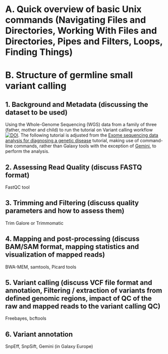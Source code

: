 # A. Quick overview of basic Unix commands (Navigating Files and Directories, Working With Files and Directories, Pipes and Filters, Loops, Finding Things)  

# B. Structure of germline small variant calling

## 1. Background and Metadata (discussing the dataset to be used)

Using the Whole-Genome Sequencing (WGS) data from a family of three (father, mother and child) to run the tutorial on Variant calling workflow [![DOI](https://zenodo.org/badge/DOI/10.5281/zenodo.3243160.svg)](https://doi.org/10.5281/zenodo.3243160). The following tutorial is adjusted from the [Exome sequencing data analysis for diagnosing a genetic disease](https://training.galaxyproject.org/training-material/topics/variant-analysis/tutorials/exome-seq/tutorial.html) tutorial, making use of command-line commands, rather than Galaxy tools with the exception of [Gemini](https://doi.org/10.1371/journal.pcbi.1003153), to perform the analysis.

## 2. Assessing Read Quality (discuss FASTQ format)

FastQC tool

## 3. Trimming and Filtering (discuss quality parameters and how to assess them)

Trim Galore or Trimmomatic

## 4. Mapping and post-processing (discuss BAM/SAM format, mapping statistics and visualization of mapped reads)

BWA-MEM, samtools, Picard tools

## 5. Variant calling (discuss VCF file format and annotation, Filtering / extraction of variants from defined genomic regions, impact of QC of the raw and mapped reads to the variant calling QC)

Freebayes, bcftools

## 6. Variant annotation

SnpEff, SnpSift, Gemini (in Galaxy Europe)
